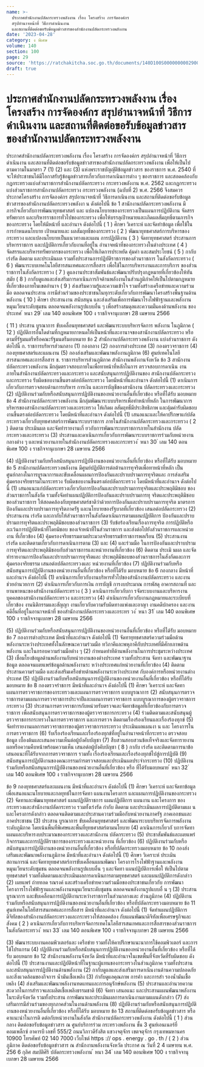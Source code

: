 ```yaml
---
name: >-
  ประกาศสำนักงานปลัดกระทรวงพลังงาน เรื่อง โครงสร้าง การจัดองค์กร
  สรุปอำนาจหน้าที่ วิธีการดำเนินงาน
  และสถานที่ติดต่อขอรับข้อมูลข่าวสารของสำนักงานปลัดกระทรวงพลังงาน
date: '2023-04-28'
category: ง พิเศษ
volume: 140
section: 100
page: 29
source: 'https://ratchakitcha.soc.go.th/documents/140D100S0000000002900.pdf'
draft: true
---
```


# ประกาศสำนักงานปลัดกระทรวงพลังงาน เรื่อง โครงสร้าง การจัดองค์กร สรุปอำนาจหน้าที่ วิธีการดำเนินงาน และสถานที่ติดต่อขอรับข้อมูลข่าวสารของสำนักงานปลัดกระทรวงพลังงาน

ประกาศสำนักงานปลัดกระทรวงพลังงาน เรื่อง โครงสร้าง การจัดองค์กร สรุปอำนาจหน้าที่ วิธีการดำเนินงาน และสถานที่ติดต่อขอรับข้อมูลข่าวสารของสำนักงานปลัดกระทรวงพลังงาน เพื่อให้เป็นไปตามความในมาตรา 7 (1) (2) และ (3) แห่งพระราชบัญญัติข้อมูลข่าวสาร ของราชการ พ.ศ. 2540 ที่จะให้ประชาชนได้มีโอกาสรับรู้ข้อมูลข่าวสารเกี่ยวกับการดาเนินการต่าง ๆ ของราชการ และสอดคล้องกับกฎกระทรวงแบ่งส่วนราชการสำนักงานปลัดกระทรวง กระทรวงพลังงาน พ.ศ. 2562 และกฎกระทรวงแบ่งส่วนราชการสานักงานปลัดกระทรวง กระทรวงพลังงาน (ฉบับที่ 2) พ.ศ. 2566 จึงสมควรประกาศโครงสร้าง การจัดองค์กร สรุปอานาจหน้าที่ วิธีการดาเนินงาน และสถานที่ติดต่อขอรับข้อมูลข่าวสารของสำนักงานปลัดกระทรวงพลังงา น ดังต่อไปนี้ ข้อ 1 สานักงานปลัดกระทรวงพลังงาน มีภารกิจเกี่ยวกับการพัฒนายุทธศาสตร์ และ แปลงนโยบายของกระทรวงเป็นแผนการปฏิบัติงาน จัดสรรทรัพยากร และบริหารราชการทั่วไปของกระทรวง เพื่อให้บรรลุเป้าหมายและเกิดผลสัมฤทธิ์ตามภารกิจของกระทรวง โดยให้มีหน้าที่ และอำนาจ ดังต่อไปนี้ ( 1 ) ศึกษา วิเคราะห์ และจัดทำข้อมูล เพื่อใช้ในการกำหนดนโยบาย เป้าหมายและ ผลสัมฤทธิ์ของกระทรวง ( 2 ) พัฒนายุทธศาสตร์การบริหารของกระทรวง และแปลงนโยบายเป็นแนวทางและแผน การปฏิบัติงาน ( 3 ) จัดทายุทธศาสตร์ ประสานการบริหารราชการ และปฏิบัติการเกี่ยวกับงานที่อยู่ใน อำนาจหน้าที่ของกระทรวงในต่างประเทศ ( 4 ) จัดสรรและบริหารทรัพยากรของกระทรวง เพื่อให้เกิดการประหยัด คุ้มค่า และสมประโยชน์ ( 5 ) กากับ เร่งรัด ติดตาม และประเมินผล รวมทั้งประสานการปฏิบัติราชการของส่วนราชการ ในสังกัดกระทรวง ( 6 ) พัฒนาระบบเทคโนโลยีสารสนเทศและการสื่อสาร เพื่อใช้ในการบริหารงานและการบริการ ของส่วนราชการในสังกัดกระทรวง ( 7 ) ดูแลงานประชาสัมพันธ์และพัฒนาปรับปรุงกฎหมายที่เกี่ยวข้องให้ทันสมัย ( 8 ) กากับดูแลและส่งเสริมการดาเนินภารกิจด้านพลังงานในส่วนภูมิภำคให้เป็นไปตามกฎหมาย ที่เกี่ยวข้องภายในเขตอำนาจ ( 9 ) ส่งเสริมความรู้และความเข้าใจ รวมทั้งสร้างเครือข่ายและความร่วมมือ ตลอดจนประสาน การมีส่วนร่วมของประชาชนในทุกระดับเกี่ยวกับการพัฒนาโครงสร้างพื้นฐานด้านพลังงาน ( 10 ) ศึกษา ประสานงาน สนับสนุน และส่งเสริมเพื่อการพัฒนาโรงไฟฟ้าฐานและพลังงาน หมุนเวียนระดับชุมชน ตลอดจนพลังงานรูปแบบอื่น ๆ เพื่อสร้างสมดุลและความมั่นคงด้านพลังงาน ของประเทศ ้ หนา 29 ่ เลม 140 ตอนพิเศษ 100 ง ราชกิจจานุเบกษา 28 เมษายน 2566

( 11 ) ประสาน บูรณาการ ขับเคลื่อนยุทธศาสตร์ และพัฒนาระบบบริหารจัดการ พลังงาน ในภูมิภาค ( 12 ) ปฏิบัติการอื่นใดตำมที่กฎหมายกาหนดให้เป็นหน้าที่และอานาจของสานักงานปลัดกระทรวง หรือตามที่รัฐมนตรีหรือคณะรัฐมนตรีมอบหมาย ข้อ 2 สำนักงานปลัดกระทรวงพลังงาน แบ่งส่วนราชการ ดังต่อไปนี้ ก. ราชการบริหารส่วนกลาง (1) กองกลาง (2) กองการต่างประเทศ (3) กองตรวจราชการ (4) กองยุทธศาสตร์และแผนงาน (5) กองส่งเสริมและพัฒนาพลังงานภูมิภาค (6) ศูนย์เทคโนโลยีสารสนเทศและการสื่อสาร ข. ราชการบริหารส่วนภูมิภาค สำนักงานพลังงานจังหวัด ข้อ 3 สานักงานปลัดกระทรวงพลังงาน มีกลุ่มตรวจสอบภายในเพื่อทาหน้าที่หลักในการ ตรวจสอบการดาเนิน งานภายในสำนักงานปลัดกระทรวงและกระทรวง และสนับสนุนการปฏิบัติงานของ สานักงานปลัดกระทรวงและกระทรวง รับผิดชอบงานขึ้นตรงต่อปลัดกระทรวง โดยมีหน้าที่และอำนาจ ดังต่อไปนี้ (1) ดาเนินการเกี่ยวกับการตรวจสอบด้านการบริหาร การเงิน และการบัญชีของสานักงาน ปลัดกระทรวงและกระทรวง (2) ปฏิบัติงานร่วมกับหรือสนับสนุนการปฏิบัติงานของหน่วยงานอื่นที่เกี่ยวข้อง หรือที่ได้รับ มอบหมาย ข้อ 4 สำนักงานปลัดกระทรวงพลังงาน มีกลุ่มพัฒนาระบบบริหารเพื่อทำหน้าที่หลัก ในการพัฒนาการบริหารของสานักงานปลัดกระทรวงและกระทรวง ให้เกิดผ ลสัมฤทธิ์มีประสิทธิภาพ และคุ้มค่ารับผิดชอบงานขึ้นตรงต่อปลัดกระทรวง โดยมีหน้าที่และอำนาจ ดังต่อไปนี้ (1) เสนอแนะและให้คาปรึกษาแก่ปลัดกระทรวงเกี่ยวกับยุทธศาสตร์การพัฒนาระบบราชการ ภายในสำนักงานปลัดกระทรวงและกระทรวง ( 2 ) ติดตาม ประเมินผล และจัดทำรายงานเกี่ ยวกับการพัฒนาระบบราชการภายในสำนักงาน ปลัดกระทรวงและกระทรวง (3) ประสานและดาเนินการเกี่ยวกับการพัฒนาระบบราชการร่วมกับหน่วยงานกลางต่าง ๆ และหน่วยงานภายในสำนักงานปลัดกระทรวงและกระทรวง ้ หนา 30 ่ เลม 140 ตอนพิเศษ 100 ง ราชกิจจานุเบกษา 28 เมษายน 2566

(4) ปฏิบัติงานร่วมกับหรือสนับสนุนการปฏิบัติงานของหน่วยงานอื่นที่เกี่ยวข้อง หรือที่ได้รับ มอบหมาย ข้อ 5 สานักงานปลัดกระทรวงพลังงาน มีศูนย์ปฏิบัติการต่อต้านการทุจริตเพื่อทาหน้าที่หลัก เป็นศูนย์กลางในการบูรณาการและขับเคลื่อนแผนการป้องกันและปราบปรามการทุจริตและ การส่งเสริมคุ้มครองจริยธรรมในกระทรวง รับผิดชอบงานขึ้นตรงต่อปลัดกระทรวง โดยมีหน้าที่และอำนาจ ดังต่อไปนี้ (1) เสนอแนะแก่ปลัดกระทรวงเกี่ยวกับการป้องกันและปราบปรามการทุจริตและประพฤติมิชอบ ของส่วนราชการในสังกัด รวมทั้งจัดทำแผนปฏิบัติการป้องกันและปราบปรามการทุ จริตและประพฤติมิชอบ ของส่วนราชการ ให้สอดคล้องกับยุทธศาสตร์ชาติว่าด้วยการป้องกันและปราบปรามการทุจริต มาตรการ ป้องกันและปราบปรามการทุจริตภาครัฐ และนโยบายของรัฐบาลที่เกี่ยวข้อง เสนอต่อปลัดกระทรวง (2) ประสานงาน เร่งรัด และกากับให้ส่วนราชการในสังกัดดาเนินการตามแผนปฏิบัติการ ป้องกันและปราบปรามการทุจริตและประพฤติมิชอบของส่วนราชการ (3) รับข้อร้องเรียนเรื่องการทุจริต การปฏิบัติหรือละเว้นการปฏิบัติหน้าที่โดยมิชอบ ของเจ้าหน้าที่ในส่วนราชการ และส่งต่อไปยังส่วนราชการและหน่วยงาน ที่เกี่ยวข้อง (4) คุ้มครองจริยธรรมตามประมวลจริยธรรมข้าราชการพลเรือน (5) ประสานงาน เร่งรัด และติดตามเกี่ยวกับการดาเนินการตาม (3) และ (4) และร่วมมือ ในการป้องกันและปราบปรามการทุจริตและประพฤติมิชอบกับส่วนราชการและหน่วยงานที่เกี่ยวข้อง (6) ติดตาม ประเมิ นผล และจัดทำรายงานการป้องกันและปราบปรามการทุจริตและ ประพฤติมิชอบของส่วนราชการในสังกัดและการคุ้มครองจริยธรรม เสนอต่อปลัดกระทรวงและ หน่วยงานที่เกี่ยวข้อง (7) ปฏิบัติงานร่วมกับหรือสนับสนุนการปฏิบัติงานของหน่วยงานอื่นที่เกี่ยวข้อง หรือที่ได้รับ มอบหมาย ข้อ 6 กองกลาง มีหน้าที่และอำนาจ ดังต่อไปนี้ (1) ดาเนินการเกี่ยวกับงานบริหารทั่วไปของสำนักงานปลัดกระทรวง และงานช่วยอำนวยการ (2) ดำเนินการเกี่ยวกับการเงิน การบัญชี การงบประมาณ การพัสดุ อาคารสถานที่ และยานพาหนะของสำนักงานปลัดกระทรวง ( 3 ) ดาเนินการเกี่ยวกับกา รจัดระบบงานและบริหารงานบุคคลของสานักงานปลัดกระทรวง และกระทรวง (4) ดำเนินการเกี่ยวกับงานกฎหมายและระเบียบที่เกี่ยวข้อง งานนิติกรรมและสัญญา งานเกี่ยวกับความรับผิดทางแพ่งและอาญา งานคดีปกครอง และงานคดีอื่นที่อยู่ในอานาจหน้าที่ ของสำนักงานปลัดกระทรวงและกระทร วง ้ หนา 31 ่ เลม 140 ตอนพิเศษ 100 ง ราชกิจจานุเบกษา 28 เมษายน 2566

(5) ปฏิบัติงานร่วมกับหรือสนับสนุนการปฏิบัติงานของหน่วยงานอื่นที่เกี่ยวข้อง หรือที่ได้รับ มอบหมาย ข้อ 7 กองการต่างประเทศ มีหน้าที่และอำนาจ ดังต่อไปนี้ (1) จัดทายุทธศาสตร์ความร่วมมือด้านพลังงานระหว่างประเทศทั้งในลักษณะความร่วมมือ ทวิภาคีและพหุภาคีกับประเทศที่มีศักยภาพด้านพลังงาน และในกรอบความร่วมมือต่าง ๆ (2) กำหนดท่าทีด้านพลังงานในการประชุมระหว่างประเทศ (3) เชื่อมโยงข้อมูลด้านพลังงานกับหน่วยงานของต่างประเทศ รวมทั้งประสาน จัดทา และพัฒนาฐานข้อมูล ตลอดจนเผยแพร่ข้อมูลด้านพลังงานระ หว่างประเทศแก่หน่วยงานที่เกี่ยวข้อง (4) ติดตาม ประสานความร่วมมือ และส่งเสริมเครือข่ายด้านพลังงานระหว่างประเทศ กับองค์การหรือหน่วยงานต่างประเทศ (5) ปฏิบัติงานร่วมกับหรือสนับสนุนการปฏิบัติงานของหน่วยงานอื่นที่เกี่ยวข้อง หรือที่ได้รับ มอบหมาย ข้อ 8 กองตรวจรำชการ มีหน้าที่และอำนาจ ดังต่อไปนี้ (1) ศึกษา วิเคราะห์ และจัดทาแผนการตรวจราชการของกระทรวงและแผนการตรวจราชการ แบบบูรณาการ (2) สนับสนุนการตรวจราชการตามแผนการตรวจราชการประจาปีและแผนการตรวจราชการ แบบบูรณาการของผู้ตรวจราชการกระทรวง (3) ประสานการตรวจราชการกับหน่วยรับตรวจและจัดทาข้อมูลที่เกี่ยวข้องกับการตรวจราชการ เพื่อสนับสนุนการตรวจราชการของผู้ตรวจราชการกระทรวง (4) ร่วมติดตามและสนับสนุนผู้ตรวจราชการกระทรวงในการตรวจราชการ และการตรวจ ติดตามเรื่องร้องเรียนและเรื่องร้องทุกข์ (5) จัดทำรายงานผลการตรวจราชการของผู้ตรวจราชการกระทรวง ประเมินผลแผนงา น และ โครงการในการตรวจราชการ (6) รับเรื่องร้องเรียนและเรื่องร้องทุกข์ที่อยู่ในอำนาจหน้าที่กระทรวง ตรวจสอบข้อมูล เบื้องต้นและเสนอความเห็นต่อผู้บังคับบัญชา (7) สืบสวนสอบสวนข้อเท็จจริงและจัดทารายงานผลหรือความคืบหน้าพร้อมความเห็น เสนอต่อผู้บังคับบัญชา ( 8 ) กากับ เร่งรัด และติดตามการนาข้อเสนอแนะที่ได้รับจากการตรวจราชการ รวมทั้ง เรื่องร้องเรียนและเรื่องร้องทุกข์ไปสู่การปฏิบัติ (9) สนับสนุนการปฏิบัติงานของคณะกรรมกำรตรวจสอบและประเมินผลประจำกระทรวง (10) ปฏิบัติงานร่วมกับหรือสนับสนุนการปฏิบัติงานของหน่วยงานอื่นที่เกี่ยวข้อง หรือ ที่ได้รับมอบหมาย ้ หนา 32 ่ เลม 140 ตอนพิเศษ 100 ง ราชกิจจานุเบกษา 28 เมษายน 2566

ข้อ 9 กองยุทธศาสตร์และแผนงาน มีหน้าที่และอำนาจ ดังต่อไปนี้ (1) ศึกษา วิเคราะห์ และจัดทาข้อมูล เพื่อเสนอแนะนโยบายและกลยุทธ์ในการจัดทา แผนงานโครงการ และแผนการปฏิบัติงานของกระทรวง (2) จัดทาและพัฒนายุทธศาสตร์ แผนปฏิบัติราชการ แผนปฏิบัติการ แผนงาน และโครงการ ของกระทรวงและสำนักงานปลัดกระทรวง รวมทั้งเร่งรัด กำกับ ติดตาม และประเมินผลการปฏิบัติตามแผ น และโครงการดังกล่าว ตลอดจนติดตามและประสานความร่วมมือกับหน่วยงานภาครัฐ ภาคเอกชนและ ภาคประชาชน (3) ประสาน บูรณาการ ขับเคลื่อนยุทธศาสตร์ และพัฒนาระบบบริหารจัดการพลังงาน ระดับภูมิภาค โดยเน้นพื้นที่พิเศษและพื้นที่ยุทธศาสตร์ตามนโยบาย (4) ดาเนินการเกี่ยวกั บการจัดทาแผนและบริหารงบประมาณของกระทรวงและสานักงาน ปลัดกระทรวง (5) ประชาสัมพันธ์และเผยแพร่กิจกรรมและการปฏิบัติราชการของกระทรวงและหน่วยงาน ที่เกี่ยวข้อง (6) ปฏิบัติงานร่วมกับหรือสนับสนุนการปฏิบัติงานของหน่วยงานอื่นที่เกี่ยวข้อง หรือที่ปลัดกระทรวงมอบหมาย ข้อ 10 กองส่งเสริมและพัฒนาพลังงานภูมิภาค มีหน้าที่และอำนาจ ดังต่อไปนี้ (1) ศึกษา วิเคราะห์ ประเมินสถานการณ์ และจัดทายุทธศาสตร์การขับเคลื่อนแผนพัฒนา โครงการโรงไฟฟ้าฐานและพลังงานหมุนเวียนระดับชุมชน ตลอดจนพลังงานรูปแบบอื่น ๆ และจัดทา แผนปฏิบัติการเพื่อใ ห้เป็นไปตามยุทธศาสตร์ รวมทั้งติดตามและประเมินผลการดาเนินการตามยุทธศาสตร์ และแผนปฏิบัติการดังกล่าว (2) เผยแพร่ ถ่ายทอด รณรงค์ และสร้างเครือข่ายความร่วมมือของประชาชนเกี่ยวกับ การพัฒนาโครงการโรงไฟฟ้าฐานและพลังงานหมุนเวียนระดับชุมชน ตลอดจนพลังงานรูปแบบอื่ น ๆ (3) ประสาน บูรณาการ และขับเคลื่อนการปฏิบัติงานระหว่างราชการในส่วนกลางและ ส่วนภูมิภาค (4) ปฏิบัติงานร่วมกับหรือสนับสนุนการปฏิบัติงานของหน่วยงานอื่นที่เกี่ยวข้อง หรือที่ปลัดกระทรวงมอบหมาย ข้อ 11 ศูนย์เทคโนโลยีสารสนเทศและการสื่อสาร มีหน้าที่และอำนาจ ดังต่อไปนี้ (1) จัดทำแผนปฏิบัติการดิจิทัลของสำนักงานปลัดกระทรวงและกระทรวงให้สอดคล้อง กับแผนพัฒนาดิจิทัลเพื่อเศรษฐกิจและสังคม ( 2 ) ดาเนินการเกี่ยวกับการบริหารจัดการเทคโนโลยีสารสนเทศและการสื่อสารของส่วนราชการ ในสังกัดกระทรวง ้ หนา 33 ่ เลม 140 ตอนพิเศษ 100 ง ราชกิจจานุเบกษา 28 เมษายน 2566

(3) พัฒนาระบบงานคอมพิวเตอร์และ เครือข่าย รวมทั้งให้คาปรึกษาแนะนาการใช้คอมพิวเตอร์ และการใช้โปรแกรม (4) ปฏิบัติงานร่วมกับหรือสนับสนุนการปฏิบัติงานของหน่วยงานอื่นที่เกี่ยวข้อง หรือที่ได้รับ มอบหมาย ข้อ 12 สำนักงานพลังงานจังหวัด มีหน้าที่และอำนาจในเขตพื้นที่จังหวัดที่รับผิดชอบ ดังต่อไปนี้ (1) ประสานงานและปฏิบัติหน้าที่ในฐานะผู้แทนของกระทรวงในส่วนภูมิภาค รวมทั้งประสาน และสนับสนุนการปฏิบัติงานด้านพลังงาน (2) กากับดูแลและส่งเสริมการดาเนินงานด้านความปลอดภัยและสิ่งแวดล้อมของกิจการ น้ำมันเชื้อเพลิง (3) กำกับดูแลคุณภาพ การค้า และการสำ รองน้ำมันเชื้อเพลิง (4) ส่งเสริมและพัฒนาพลังงานทดแทนและการอนุรักษ์พลังงาน (5) ประสานและอำนวยความสะดวกในการสำรวจและผลิตเชื้อเพลิงธรรมชาติ (6) จัดทา เสนอแนะ และประสานแผนพัฒนาพลังงานในระดับจังหวัด รวมทั้งประสาน การพัฒนาและประเมินผลการดาเนินงานตามแผนดังกล่าว (7) ส่งเสริมการมีส่วนร่วมของทุกภาคส่วนในงานด้านพลังงาน (8) ปฏิบัติงานร่วมกับหรือสนับสนุนการปฏิบัติงานของหน่วยงานอื่นที่เกี่ยวข้อง หรือที่ได้รับ มอบหมาย ข้อ 13 สถานที่ติดต่อขอรับข้อมูลข่าวสาร หรือคาแนะนำในการติ ดต่อกับหน่วยงานในสังกัด สำนักงานปลัดกระทรวงพลังงาน ดังต่อไปนี้ ( 1 ) ส่วนกลาง ติดต่อขอรับข้อมูลข่าวสาร ณ ศูนย์บริการร่วม กระทรวงพลังงาน ชั้น 3 ศูนย์เอนเนอร์ยี่คอมเพล็กซ์ อาคารบี เลขที่ 555/2 ถนนวิภาวดีรังสิต แขวงจตุจักร เขตจตุจักร กรุงเทพมหานคร 10900 โทรศัพท์ 02 140 7000 เว็บไซต์ https :// ops . energy . go . th / ( 2 ) ส่วนภูมิภาค ติดต่อขอรับข้อมูลข่าวสาร ณ สำนักงานพลังงานจังหวัด ประกาศ ณ วันที่ 2 4 เมษายน พ.ศ. 256 6 กุลิศ สมบัติศิริ ปลัดกระทรวงพลังงาน ้ หนา 34 ่ เลม 140 ตอนพิเศษ 100 ง ราชกิจจานุเบกษา 28 เมษายน 2566
